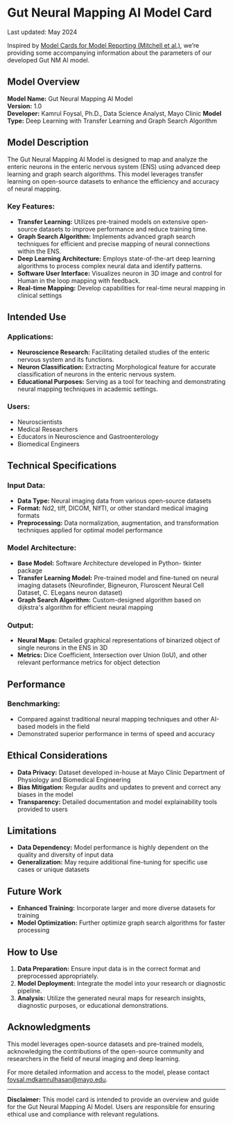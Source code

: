 # Gut Neural Mapping AI Model Card

Last updated: May 2024

Inspired by [Model Cards for Model Reporting (Mitchell et al.)](https://arxiv.org/abs/1810.03993), we’re providing some accompanying information about the parameters of our developed Gut NM AI model.

## Model Overview

**Model Name:** Gut Neural Mapping AI Model  
**Version:** 1.0  
**Developer:** Kamrul Foysal, Ph.D., Data Science Analyst, Mayo Clinic 
**Model Type:** Deep Learning with Transfer Learning and Graph Search Algorithm

## Model Description

The Gut Neural Mapping AI Model is designed to map and analyze the enteric neurons in the enteric nervous system (ENS) using advanced deep learning and graph search algorithms. This model leverages transfer learning on open-source datasets to enhance the efficiency and accuracy of neural mapping.

### Key Features:
- **Transfer Learning:** Utilizes pre-trained models on extensive open-source datasets to improve performance and reduce training time.
- **Graph Search Algorithm:** Implements advanced graph search techniques for efficient and precise mapping of neural connections within the ENS.
- **Deep Learning Architecture:** Employs state-of-the-art deep learning algorithms to process complex neural data and identify patterns.
- **Software User Interface:** Visualizes neuron in 3D image and control for Human in the loop mapping with feedback.  
- **Real-time Mapping:** Develop capabilities for real-time neural mapping in clinical settings

## Intended Use

### Applications:
- **Neuroscience Research:** Facilitating detailed studies of the enteric nervous system and its functions.
- **Neuron Classification:** Extracting Morphological feature for accurate classification of neurons in the enteric nervous system.
- **Educational Purposes:** Serving as a tool for teaching and demonstrating neural mapping techniques in academic settings.

### Users:
- Neuroscientists
- Medical Researchers
- Educators in Neuroscience and Gastroenterology
- Biomedical Engineers

## Technical Specifications

### Input Data:
- **Data Type:** Neural imaging data from various open-source datasets
- **Format:** Nd2, tiff, DICOM, NIfTI, or other standard medical imaging formats
- **Preprocessing:** Data normalization, augmentation, and transformation techniques applied for optimal model performance

### Model Architecture:
- **Base Model:** Software Architecture developed in Python- tkinter package
- **Transfer Learning Model:** Pre-trained model and fine-tuned on neural imaging datasets (Neurofinder, Bigneuron, Fluroscent Neural Cell Dataset, C. ELegans neuron dataset)
- **Graph Search Algorithm:** Custom-designed algorithm based on dijkstra's algorithm for efficient neural mapping

### Output:
- **Neural Maps:** Detailed graphical representations of binarized object of single neurons in the ENS in 3D
- **Metrics:** Dice Coefficient, Intersection over Union (IoU), and other relevant performance metrics for object detection

## Performance

### Benchmarking:
- Compared against traditional neural mapping techniques and other AI-based models in the field
- Demonstrated superior performance in terms of speed and accuracy

## Ethical Considerations

- **Data Privacy:** Dataset developed in-house at Mayo Clinic Department of Physiology and Biomedical Engineering 
- **Bias Mitigation:** Regular audits and updates to prevent and correct any biases in the model
- **Transparency:** Detailed documentation and model explainability tools provided to users

## Limitations

- **Data Dependency:** Model performance is highly dependent on the quality and diversity of input data
- **Generalization:** May require additional fine-tuning for specific use cases or unique datasets

## Future Work

- **Enhanced Training:** Incorporate larger and more diverse datasets for training
- **Model Optimization:** Further optimize graph search algorithms for faster processing


## How to Use

1. **Data Preparation:** Ensure input data is in the correct format and preprocessed appropriately.
2. **Model Deployment:** Integrate the model into your research or diagnostic pipeline.
3. **Analysis:** Utilize the generated neural maps for research insights, diagnostic purposes, or educational demonstrations.

## Acknowledgments

This model leverages open-source datasets and pre-trained models, acknowledging the contributions of the open-source community and researchers in the field of neural imaging and deep learning.

For more detailed information and access to the model, please contact foysal.mdkamrulhasan@mayo.edu.

---

**Disclaimer:** This model card is intended to provide an overview and guide for the Gut Neural Mapping AI Model. Users are responsible for ensuring ethical use and compliance with relevant regulations.


